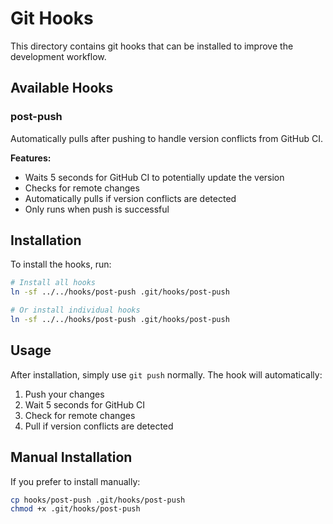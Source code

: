 # Git Hooks

This directory contains git hooks that can be installed to improve the development workflow.

## Available Hooks

### post-push
Automatically pulls after pushing to handle version conflicts from GitHub CI.

**Features:**
- Waits 5 seconds for GitHub CI to potentially update the version
- Checks for remote changes
- Automatically pulls if version conflicts are detected
- Only runs when push is successful

## Installation

To install the hooks, run:

```bash
# Install all hooks
ln -sf ../../hooks/post-push .git/hooks/post-push

# Or install individual hooks
ln -sf ../../hooks/post-push .git/hooks/post-push
```

## Usage

After installation, simply use `git push` normally. The hook will automatically:
1. Push your changes
2. Wait 5 seconds for GitHub CI
3. Check for remote changes
4. Pull if version conflicts are detected

## Manual Installation

If you prefer to install manually:

```bash
cp hooks/post-push .git/hooks/post-push
chmod +x .git/hooks/post-push
``` 